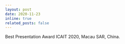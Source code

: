 ```yaml
---
layout: post
date: 2020-11-23
inline: true
related_posts: false
---
```


Best Presentation Award ICAIT 2020, Macau SAR, China.
